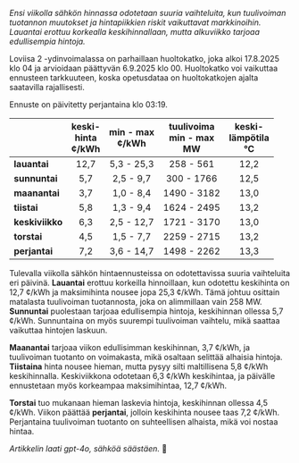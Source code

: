 *Ensi viikolla sähkön hinnassa odotetaan suuria vaihteluita, kun tuulivoiman tuotannon muutokset ja hintapiikkien riskit vaikuttavat markkinoihin. Lauantai erottuu korkealla keskihinnallaan, mutta alkuviikko tarjoaa edullisempia hintoja.*

Loviisa 2 -ydinvoimalassa on parhaillaan huoltokatko, joka alkoi 17.8.2025 klo 04 ja arvioidaan päättyvän 6.9.2025 klo 00. Huoltokatko voi vaikuttaa ennusteen tarkkuuteen, koska opetusdataa on huoltokatkojen ajalta saatavilla rajallisesti.

Ennuste on päivitetty perjantaina klo 03:19.

|            | keski-<br>hinta<br>¢/kWh | min - max<br>¢/kWh | tuulivoima<br>min - max<br>MW | keski-<br>lämpötila<br>°C |
|:-------------|:----------------:|:----------------:|:-------------:|:-------------:|
| **lauantai** | 12,7 | 5,3 - 25,3 | 258 - 561 | 12,2 |
| **sunnuntai** | 5,7 | 2,5 - 9,7 | 300 - 1766 | 12,5 |
| **maanantai** | 3,7 | 1,0 - 8,4 | 1490 - 3182 | 13,0 |
| **tiistai** | 5,8 | 1,3 - 9,4 | 1624 - 2495 | 13,2 |
| **keskiviikko** | 6,3 | 2,5 - 12,7 | 1721 - 3170 | 13,0 |
| **torstai** | 4,5 | 1,5 - 7,7 | 2259 - 2715 | 13,2 |
| **perjantai** | 7,2 | 3,6 - 14,7 | 1498 - 2262 | 13,3 |

Tulevalla viikolla sähkön hintaennusteissa on odotettavissa suuria vaihteluita eri päivinä. **Lauantai** erottuu korkeilla hinnoillaan, kun odotettu keskihinta on 12,7 ¢/kWh ja maksimihinta nousee jopa 25,3 ¢/kWh. Tämä johtuu osittain matalasta tuulivoiman tuotannosta, joka on alimmillaan vain 258 MW. **Sunnuntai** puolestaan tarjoaa edullisempia hintoja, keskihinnan ollessa 5,7 ¢/kWh. Sunnuntaina on myös suurempi tuulivoiman vaihtelu, mikä saattaa vaikuttaa hintojen laskuun.

**Maanantai** tarjoaa viikon edullisimman keskihinnan, 3,7 ¢/kWh, ja tuulivoiman tuotanto on voimakasta, mikä osaltaan selittää alhaisia hintoja. **Tiistaina** hinta nousee hieman, mutta pysyy silti maltillisena 5,8 ¢/kWh keskihinnalla. Keskiviikkona odotetaan 6,3 ¢/kWh keskihintaa, ja päivälle ennustetaan myös korkeampaa maksimihintaa, 12,7 ¢/kWh.

**Torstai** tuo mukanaan hieman laskevia hintoja, keskihinnan ollessa 4,5 ¢/kWh. Viikon päättää **perjantai**, jolloin keskihinta nousee taas 7,2 ¢/kWh. Perjantaina tuulivoiman tuotanto on suhteellisen alhaista, mikä voi nostaa hintaa.

*Artikkelin laati gpt-4o, sähköä säästäen.* 🔋
